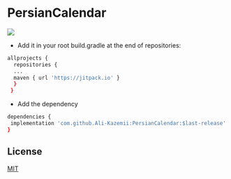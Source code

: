 # PersianCalendar

[![](https://jitpack.io/v/AWLRHM/PersianCalendar.svg)](https://jitpack.io/#AWLRHM/PersianCalendar)


* Add it in your root build.gradle at the end of repositories:
```sh
allprojects {
  repositories {
  ...
  maven { url 'https://jitpack.io' }
  }  
 }
 ```
 * Add the dependency
 ```sh
 dependencies {
  implementation 'com.github.Ali-Kazemii:PersianCalendar:$last-release'
 }
 ```
 
 ## License
 [MIT](https://choosealicense.com/licenses/mit/)

